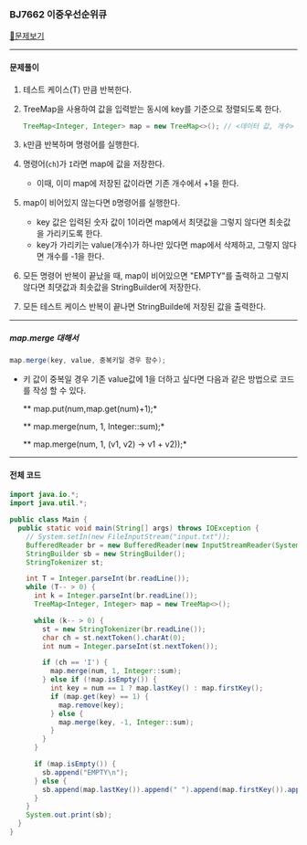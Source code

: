 ### BJ7662 이중우선순위큐

[📁문제보기](https://www.acmicpc.net/problem/7662)

---

#### 문제풀이

1. 테스트 케이스(T) 만큼 반복한다.

2. TreeMap을 사용하여 값을 입력받는 동시에 key를 기준으로 정렬되도록 한다.

   ```java
   TreeMap<Integer, Integer> map = new TreeMap<>(); // <데이터 값, 개수>
   ```

3. `k`만큼 반복하며 명령어를 실행한다.

4. 명령어(`ch`)가 `I`라면 map에 값을 저장한다. 

   - 이때, 이미 map에 저장된 값이라면 기존 개수에서 +1을 한다.

5. map이 비어있지 않는다면 `D`명령어를 실행한다.

   - key 값은 입력된 숫자 값이 1이라면 map에서 최댓값을 그렇지 않다면 최솟값을 가리키도록 한다.
   - key가 가리키는 value(개수)가 하나만 있다면 map에서 삭제하고, 그렇지 않다면 개수를 -1을 한다.

6. 모든 명령어 반복이 끝났을 때, map이 비어있으면 "EMPTY"를 출력하고 그렇지 않다면 최댓값과 최솟값을 StringBuilder에 저장한다.

7. 모든 테스트 케이스 반복이 끝나면 StringBuilde에 저장된 값을 출력한다.


---

##### *map.merge* 대해서

```java
map.merge(key, value, 중복키일 경우 함수);
```
- 키 값이 중복일 경우 기존 value값에 1을 더하고 싶다면 다음과 같은 방법으로 코드를 작성 할 수 있다.

   ** map.put(num,map.get(num)+1);*

   ** map.merge(num, 1, Integer::sum);* 

   ** map.merge(num, 1, (v1, v2) -> v1 + v2));* 

---

#### 전체 코드

```java
import java.io.*;
import java.util.*;

public class Main {
  public static void main(String[] args) throws IOException {
    // System.setIn(new FileInputStream("input.txt"));
    BufferedReader br = new BufferedReader(new InputStreamReader(System.in));
    StringBuilder sb = new StringBuilder();
    StringTokenizer st;

    int T = Integer.parseInt(br.readLine());
    while (T-- > 0) {
      int k = Integer.parseInt(br.readLine());
      TreeMap<Integer, Integer> map = new TreeMap<>();

      while (k-- > 0) {
        st = new StringTokenizer(br.readLine());
        char ch = st.nextToken().charAt(0);
        int num = Integer.parseInt(st.nextToken());

        if (ch == 'I') {
          map.merge(num, 1, Integer::sum);
        } else if (!map.isEmpty()) {
          int key = num == 1 ? map.lastKey() : map.firstKey();
          if (map.get(key) == 1) {
            map.remove(key);
          } else {
            map.merge(key, -1, Integer::sum);
          }
        }
      }

      if (map.isEmpty()) {
        sb.append("EMPTY\n");
      } else {
        sb.append(map.lastKey()).append(" ").append(map.firstKey()).append("\n");
      }
    }
    System.out.print(sb);
  }
}

```
